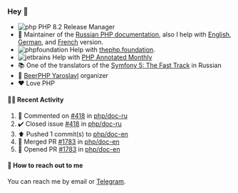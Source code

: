 ### Hey 👋

- ![php](https://user-images.githubusercontent.com/4685504/174548850-037dfd35-3b33-4154-9c50-95efd45ba66a.png) PHP 8.2 Release Manager
- 📖 Maintainer of the [Russian PHP documentation](https://github.com/php/doc-ru), also I help with [English](https://github.com/php/doc-en), [German](https://github.com/php/doc-de), and [French](https://github.com/php/doc-fr) version.
- ![phpfoundation](https://user-images.githubusercontent.com/4685504/174548733-72f62c18-f57e-47a6-8201-cb3d87e06b98.png) Help with [thephp.foundation](https://github.com/ThePHPF/thephp.foundation).
- ![jetbrains](https://user-images.githubusercontent.com/4685504/174548471-693a0e41-4db3-4251-a452-71518bfc5359.png) Help with [PHP Annotated Monthly](https://blog.jetbrains.com/phpstorm/tag/php-annotated-monthly/)
- 📚 One of the translators of
  the [Symfony 5: The Fast Track](https://symfony.com/doc/current/the-fast-track/ru/index.html)
  in Russian
- 🍻 [BeerPHP Yaroslavl](https://github.com/beerphp/yaroslavl) organizer
- ❤️ Love PHP

#### 👨‍💻 Recent Activity

<!--RECENT_ACTIVITY:start-->
1. 💬 Commented on [#418](https://github.com/php/doc-ru/issues/418#issuecomment-1231913698) in [php/doc-ru](https://github.com/php/doc-ru)
2. ✔️ Closed issue [#418](https://github.com/php/doc-ru/issues/418) in [php/doc-ru](https://github.com/php/doc-ru)
3. ⬆️ Pushed 1 commit(s) to [php/doc-en](https://github.com/php/doc-en)
4. 🎉 Merged PR [#1783](https://github.com/php/doc-en/pull/1783) in [php/doc-en](https://github.com/php/doc-en)
5. 💪 Opened PR [#1783](https://github.com/php/doc-en/pull/1783) in [php/doc-en](https://github.com/php/doc-en)
<!--RECENT_ACTIVITY:end-->

#### 💌 How to reach out to me

You can reach me by email or [Telegram](https://t.me/saundefined).
